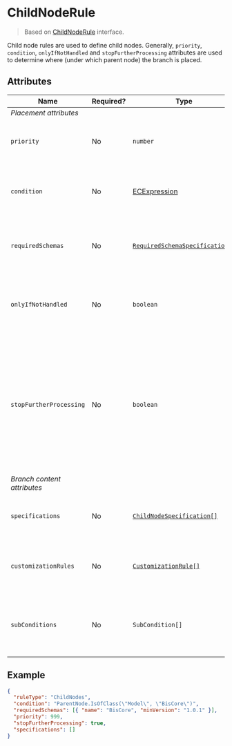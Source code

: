 # ChildNodeRule

> Based on [ChildNodeRule]($presentation-common) interface.

Child node rules are used to define child nodes. Generally, `priority`, `condition`, `onlyIfNotHandled` and `stopFurtherProcessing` attributes are used to determine where (under
which parent node) the branch is placed.

## Attributes

Name | Required? | Type | Default | Meaning
-|-|-|-|-
*Placement attributes* |
`priority` | No | `number` | `1000` | Defines the order in which presentation rules are evaluated.
`condition` | No | [ECExpression](./ECExpressions.md#rule-condition) |`""` | Defines a condition for the rule, which needs to be met in order to execute it.
`requiredSchemas` | No | [`RequiredSchemaSpecification[]`](../SchemaRequirements.md) | `[]` | Specifications that define schema requirements for the rule to take effect.
`onlyIfNotHandled` | No | `boolean` | `false` | Should this rule be ignored if there is already an existing rule with a higher priority.
`stopFurtherProcessing` | No | `boolean` | `false` | Stop processing rules that have lower priority. Used in cases when recursion suppression is needed. **Note:** If this flag is set, `specifications` and `subConditions` are not processed.
*Branch content attributes* |
`specifications` | No | [`ChildNodeSpecification[]`](./index.md#specifications) | `[]` | Specifications that define what content the rule returns.
`customizationRules` | No | [`CustomizationRule[]`](../Customization/index.md#rules) | `[]` | Customization rules that are applied for the content returned by this rule.
`subConditions` | No | `SubCondition[]` | `[]` | Specifies child node rules which are only used when specific condition is satisfied

## Example

```JSON
{
  "ruleType": "ChildNodes",
  "condition": "ParentNode.IsOfClass(\"Model\", \"BisCore\")",
  "requiredSchemas": [{ "name": "BisCore", "minVersion": "1.0.1" }],
  "priority": 999,
  "stopFurtherProcessing": true,
  "specifications": []
}
```
